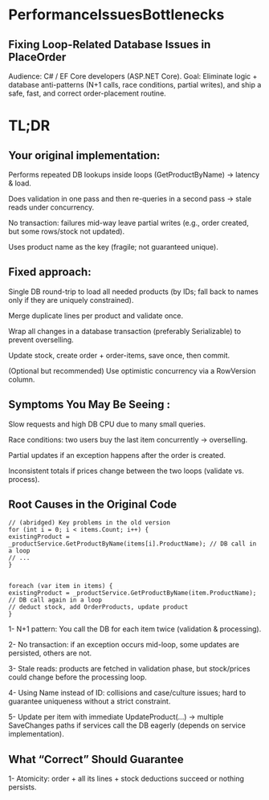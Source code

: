 ﻿# PerformanceIssuesBottlenecks

## Fixing Loop-Related Database Issues in PlaceOrder

Audience: C# / EF Core developers (ASP.NET Core).
Goal: Eliminate logic + database anti-patterns (N+1 calls, race conditions, partial writes), and ship a safe, fast, and correct order-placement routine.

# TL;DR 

## Your original implementation:

Performs repeated DB lookups inside loops (GetProductByName) → latency & load.

Does validation in one pass and then re-queries in a second pass → stale reads under concurrency.

No transaction: failures mid-way leave partial writes (e.g., order created, but some rows/stock not updated).

Uses product name as the key (fragile; not guaranteed unique).

## Fixed approach:

Single DB round-trip to load all needed products (by IDs; fall back to names only if they are uniquely constrained).

Merge duplicate lines per product and validate once.

Wrap all changes in a database transaction (preferably Serializable) to prevent overselling.

Update stock, create order + order-items, save once, then commit.

(Optional but recommended) Use optimistic concurrency via a RowVersion column.

## Symptoms You May Be Seeing : 

Slow requests and high DB CPU due to many small queries.

Race conditions: two users buy the last item concurrently → overselling.

Partial updates if an exception happens after the order is created.

Inconsistent totals if prices change between the two loops (validate vs. process).

## Root Causes in the Original Code

```
// (abridged) Key problems in the old version
for (int i = 0; i < items.Count; i++) {
existingProduct = _productService.GetProductByName(items[i].ProductName); // DB call in a loop
// ...
}


foreach (var item in items) {
existingProduct = _productService.GetProductByName(item.ProductName); // DB call again in a loop
// deduct stock, add OrderProducts, update product
}
```

1- N+1 pattern: You call the DB for each item twice (validation & processing).

2- No transaction: if an exception occurs mid-loop, some updates are persisted, others are not.

3- Stale reads: products are fetched in validation phase, but stock/prices could change before the processing loop.

4- Using Name instead of ID: collisions and case/culture issues; hard to guarantee uniqueness without a strict constraint.

5- Update per item with immediate UpdateProduct(...) → multiple SaveChanges paths if services call the DB eagerly (depends on service implementation).

## What “Correct” Should Guarantee

1- Atomicity: order + all its lines + stock deductions succeed or nothing persists.



